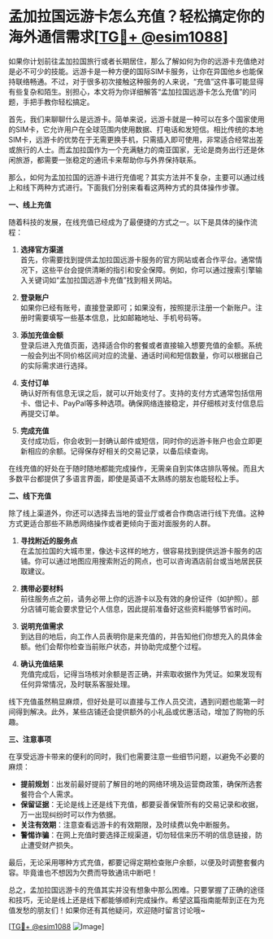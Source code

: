 # 孟加拉国远游卡怎么充值？轻松搞定你的海外通信需求[[TG💪+ @esim1088](https://t.me/s/esim1088)]

如果你计划前往孟加拉国旅行或者长期居住，那么了解如何为你的远游卡充值绝对是必不可少的技能。远游卡是一种方便的国际SIM卡服务，让你在异国他乡也能保持联络畅通。不过，对于很多初次接触这种服务的人来说，“充值”这件事可能显得有些复杂和陌生。别担心，本文将为你详细解答“孟加拉国远游卡怎么充值”的问题，手把手教你轻松搞定。

首先，我们来聊聊什么是远游卡。简单来说，远游卡就是一种可以在多个国家使用的SIM卡，它允许用户在全球范围内使用数据、打电话和发短信。相比传统的本地SIM卡，远游卡的优势在于无需更换手机，只需插入即可使用，非常适合经常出差或旅行的人士。而孟加拉国作为一个充满魅力的南亚国家，无论是商务出行还是休闲旅游，都需要一张稳定的通讯卡来帮助你与外界保持联系。

那么，如何为孟加拉国的远游卡进行充值呢？其实方法并不复杂，主要可以通过线上和线下两种方式进行。下面我们分别来看看这两种方式的具体操作步骤。

**一、线上充值**

随着科技的发展，在线充值已经成为了最便捷的方式之一。以下是具体的操作流程：

1. **选择官方渠道**  
   首先，你需要找到提供孟加拉国远游卡服务的官方网站或者合作平台。通常情况下，这些平台会提供清晰的指引和安全保障。例如，你可以通过搜索引擎输入关键词如“孟加拉国远游卡充值”找到相关网站。

2. **登录账户**  
   如果你已经有账号，直接登录即可；如果没有，按照提示注册一个新账户。注册时需要填写一些基本信息，比如邮箱地址、手机号码等。

3. **添加充值金额**  
   登录后进入充值页面，选择适合你的套餐或者直接输入想要充值的金额。系统一般会列出不同价格区间对应的流量、通话时间和短信数量，你可以根据自己的实际需求进行选择。

4. **支付订单**  
   确认好所有信息无误之后，就可以开始支付了。支持的支付方式通常包括信用卡、借记卡、PayPal等多种选项。确保网络连接稳定，并仔细核对支付信息后再提交订单。

5. **完成充值**  
   支付成功后，你会收到一封确认邮件或短信，同时你的远游卡账户也会立即更新相应的余额。记得保存好相关的交易记录，以备后续查询。

在线充值的好处在于随时随地都能完成操作，无需亲自到实体店排队等候。而且大多数平台都提供了多语言界面，即使是英语不太熟练的朋友也能轻松上手。

**二、线下充值**

除了线上渠道外，你还可以选择去当地的营业厅或者合作商店进行线下充值。这种方式更适合那些不熟悉网络操作或者更倾向于面对面服务的人群。

1. **寻找附近的服务点**  
   在孟加拉国的大城市里，像达卡这样的地方，很容易找到提供远游卡服务的店铺。你可以通过地图应用搜索附近的网点，也可以咨询酒店前台或当地居民获取建议。

2. **携带必要材料**  
   前往服务点之前，请务必带上你的远游卡以及有效的身份证件（如护照）。部分店铺可能会要求登记个人信息，因此提前准备好这些资料能够节省时间。

3. **说明充值需求**  
   到达目的地后，向工作人员表明你是来充值的，并告知他们你想充入的具体金额。他们会帮你检查当前账户状态，并协助完成整个过程。

4. **确认充值结果**  
   充值完成后，记得当场核对余额是否正确，并索取收据作为凭证。如果发现有任何异常情况，及时联系客服处理。

线下充值虽然稍显麻烦，但好处是可以直接与工作人员交流，遇到问题也能第一时间得到解决。此外，某些店铺还会提供额外的小礼品或优惠活动，增加了购物的乐趣。

**三、注意事项**

在享受远游卡带来的便利的同时，我们也需要注意一些细节问题，以避免不必要的麻烦：

- **提前规划**：出发前最好提前了解目的地的网络环境及运营商政策，确保所选套餐符合个人需求。
- **保留证据**：无论是线上还是线下充值，都要妥善保管所有的交易记录和收据，万一出现纠纷时可以作为依据。
- **关注有效期**：注意查看远游卡的有效期限，及时续费以免中断服务。
- **警惕诈骗**：在网上充值时要选择正规渠道，切勿轻信来历不明的信息链接，防止遭受财产损失。

最后，无论采用哪种方式充值，都要记得定期检查账户余额，以便及时调整套餐内容。毕竟谁也不想因为欠费而导致通讯中断吧！

总之，孟加拉国远游卡的充值其实并没有想象中那么困难。只要掌握了正确的途径和技巧，无论是线上还是线下都能够顺利完成操作。希望这篇指南能帮到正在为充值发愁的朋友们！如果你还有其他疑问，欢迎随时留言讨论哦~

[[TG💪+ @esim1088](https://t.me/s/esim1088) ![Image](https://i.postimg.cc/4NQfJmqS/Snipaste-2025-05-13-00-14-12.png)]